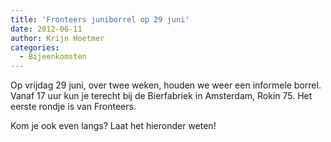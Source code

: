 ```yaml
---
title: 'Fronteers juniborrel op 29 juni'
date: 2012-06-11
author: Krijn Hoetmer
categories:
  - Bijeenkomsten
---
```


Op vrijdag 29 juni, over twee weken, houden we weer een informele borrel. Vanaf 17 uur kun je terecht bij de Bierfabriek in Amsterdam, Rokin 75. Het eerste rondje is van Fronteers.

Kom je ook even langs? Laat het hieronder weten!
